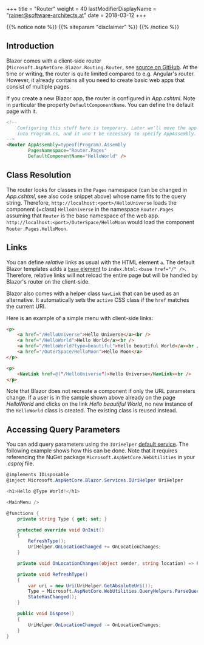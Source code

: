 +++
title = "Router"
weight = 40
lastModifierDisplayName = "rainer@software-architects.at"
date = 2018-03-12
+++

{{% notice note %}}
{{% siteparam "disclaimer" %}}
{{% /notice %}}

## Introduction

Blazor comes with a client-side router (`Microsoft.AspNetCore.Blazor.Routing.Router`, see [source on GitHub](https://github.com/aspnet/Blazor/blob/dev/src/Microsoft.AspNetCore.Blazor/Routing/Router.cs). At the time or writing, the router is quite limited compared to e.g. Angular's router. However, it already contains all you need to create basic web apps that consist of multiple pages.

If you create a new Blazor app, the router is configured in *App.cshtml*. Note in particular the property `DefaultComponentName`. You can define the default page with it.

```html
<!--
    Configuring this stuff here is temporary. Later we'll move the app config
    into Program.cs, and it won't be necessary to specify AppAssembly.
-->
<Router AppAssembly=typeof(Program).Assembly
        PagesNamespace="Router.Pages"
        DefaultComponentName="HelloWorld" />
```

## Class Resolution

The router looks for classes in the `Pages` namespace (can be changed in *App.cshtml*, see also code snippet above) whose name fits to the query string. Therefore, `http://localhost:<port>/HelloUniverse` loads the component (=class) `HelloUniverse` in the namespace `Router.Pages` assuming that `Router` is the base namespace of the web app. `http://localhost:<port>/OuterSpace/HelloMoon` would load the component `Router.Pages.HelloMoon`.

## Links

You can define *relative* links as usual with the HTML element `a`. The default Blazor templates adds a [`base` element](https://developer.mozilla.org/en-US/docs/Web/HTML/Element/base) to `index.html`: `<base href="/" />`. Therefore, relative links will not reload the entire page but will be handled by Blazor's router on the client-side.

Blazor also comes with a helper class `NavLink` that can be used as an alternative. It automatically sets the `active` CSS class if the `href` matches the current URI.

Here is an example of a simple menu with client-side links:

```html
<p>
    <a href="/HelloUniverse">Hello Universe</a><br />
    <a href="/HelloWorld">Hello World</a><br />
    <a href="/HelloWorld?type=beautiful">Hello beautiful World</a><br />
    <a href="/OuterSpace/HelloMoon">Hello Moon</a>
</p>

<p>
    <NavLink href=@("/HelloUniverse")>Hello Universe</NavLink><br />
</p>
```

Note that Blazor does not recreate a component if only the URL parameters change. If a user is in the sample shown above already on the page *HelloWorld* and clicks on the link *Hello beautiful World*, no new instance of the `HelloWorld` class is created. The existing class is reused instead.

## Accessing Query Parameters

You can add query parameters using the `IUriHelper` [default service](http://localhost:1313/architecture/dependency-injection/#default-services). The following example shows how this can be done. Note that it requires referencing the NuGet package `Microsoft.AspNetCore.WebUtilities` in your *.csproj* file.

```cs
@implements IDisposable
@inject Microsoft.AspNetCore.Blazor.Services.IUriHelper UriHelper

<h1>Hello @Type World!</h1>

<MainMenu />

@functions {
    private string Type { get; set; }

    protected override void OnInit()
    {
        RefreshType();
        UriHelper.OnLocationChanged += OnLocationChanges;
    }

    private void OnLocationChanges(object sender, string location) => RefreshType();

    private void RefreshType()
    {
        var uri = new Uri(UriHelper.GetAbsoluteUri());
        Type = Microsoft.AspNetCore.WebUtilities.QueryHelpers.ParseQuery(uri.Query).TryGetValue("type", out var type) ? type.First() : "";
        StateHasChanged();
    }

    public void Dispose()
    {
        UriHelper.OnLocationChanged -= OnLocationChanges;
    }
}
```